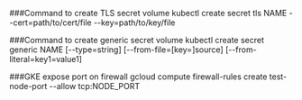 
###Command to create TLS secret volume
kubectl create secret tls NAME --cert=path/to/cert/file --key=path/to/key/file


###Command to create generic secret volume
kubectl create secret generic NAME [--type=string] [--from-file=[key=]source] [--from-literal=key1=value1]



###GKE expose port on firewall
gcloud compute firewall-rules create test-node-port --allow tcp:NODE_PORT

